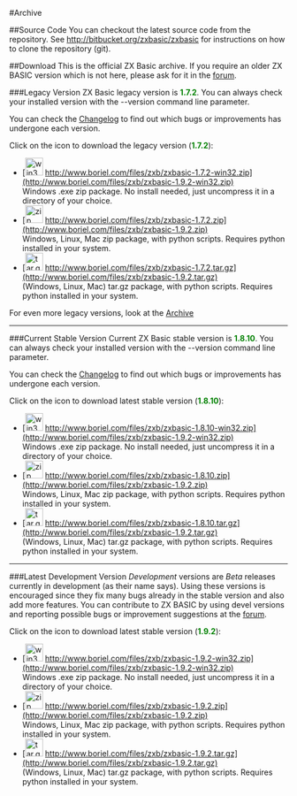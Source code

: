 #Archive

##Source Code
You can checkout the latest source code from the repository.
See http://bitbucket.org/zxbasic/zxbasic for instructions on how to clone the repository (git).

##Download
This is the official ZX Basic archive. If you require an older ZX BASIC version which is not here, please ask for it in the [forum](http://www.boriel.com/forum/).

###Legacy Version
ZX Basic legacy version is <span style="color:green;">**1.7.2**</span>. You can always check your installed version with the --version command line parameter.

You can check the [Changelog](https://github.com/boriel/zxbasic/blob/master/Changelog.md) to find out which bugs or improvements
has undergone each version.

Click on the icon to download the legacy version (<span style="color: green;">**1.7.2**</span>):

* [<img src="/img/zip-package-2.png" alt="win32zip" width="32px"/> http://www.boriel.com/files/zxb/zxbasic-1.7.2-win32.zip](http://www.boriel.com/files/zxb/zxbasic-1.9.2-win32.zip)
<br />Windows .exe zip package. No install needed, just uncompress it in a directory of your choice.
* [<img src="/img/zip-package.png" alt="zip" width="32px"/> http://www.boriel.com/files/zxb/zxbasic-1.7.2.zip](http://www.boriel.com/files/zxb/zxbasic-1.9.2.zip)
<br />Windows, Linux, Mac zip package, with python scripts. Requires python installed in your system.
* [<img src="/img/driver-down.png" alt="tar.gz" width="32px"/> http://www.boriel.com/files/zxb/zxbasic-1.7.2.tar.gz](http://www.boriel.com/files/zxb/zxbasic-1.9.2.tar.gz)
<br />(Windows, Linux, Mac) tar.gz package, with python scripts. Requires python installed in your system.


For even more legacy versions, look at the [Archive](http://www.boriel.com/files/zxb/archive)

----

###Current Stable Version
Current ZX Basic stable version is <span style="color:green;">**1.8.10**</span>. You can always check your installed version with the --version command line parameter.

You can check the [Changelog](https://github.com/boriel/zxbasic/blob/master/Changelog.md) to find out which bugs or improvements
has undergone each version.

Click on the icon to download latest stable version (<span style="color: green;">**1.8.10**</span>):

* [<img src="/img/zip-package-2.png" alt="win32zip" width="32px"/> http://www.boriel.com/files/zxb/zxbasic-1.8.10-win32.zip](http://www.boriel.com/files/zxb/zxbasic-1.9.2-win32.zip)
<br />Windows .exe zip package. No install needed, just uncompress it in a directory of your choice.
* [<img src="/img/zip-package.png" alt="zip" width="32px"/> http://www.boriel.com/files/zxb/zxbasic-1.8.10.zip](http://www.boriel.com/files/zxb/zxbasic-1.9.2.zip)
<br />Windows, Linux, Mac zip package, with python scripts. Requires python installed in your system.
* [<img src="/img/driver-down.png" alt="tar.gz" width="32px"/> http://www.boriel.com/files/zxb/zxbasic-1.8.10.tar.gz](http://www.boriel.com/files/zxb/zxbasic-1.9.2.tar.gz)
<br />(Windows, Linux, Mac) tar.gz package, with python scripts. Requires python installed in your system.


----

###Latest Development Version
_Development_ versions are _Beta_ releases currently in development (as their name says).
Using these versions is encouraged since they fix many bugs already in the stable version and also add more features.
You can contribute to ZX BASIC by using devel versions and reporting possible bugs or improvement
suggestions at the [forum](http://www.boriel.com/forum).

Click on the icon to download latest stable version (<span style="color: green;">**1.9.2**</span>):

* [<img src="/img/zip-package-2.png" alt="win32zip" width="32px"/> http://www.boriel.com/files/zxb/zxbasic-1.9.2-win32.zip](http://www.boriel.com/files/zxb/zxbasic-1.9.2-win32.zip)
<br />Windows .exe zip package. No install needed, just uncompress it in a directory of your choice.
* [<img src="/img/zip-package.png" alt="zip" width="32px"/> http://www.boriel.com/files/zxb/zxbasic-1.9.2.zip](http://www.boriel.com/files/zxb/zxbasic-1.9.2.zip)
<br />Windows, Linux, Mac zip package, with python scripts. Requires python installed in your system.
* [<img src="/img/driver-down.png" alt="tar.gz" width="32px"/> http://www.boriel.com/files/zxb/zxbasic-1.9.2.tar.gz](http://www.boriel.com/files/zxb/zxbasic-1.9.2.tar.gz)
<br />(Windows, Linux, Mac) tar.gz package, with python scripts. Requires python installed in your system.
